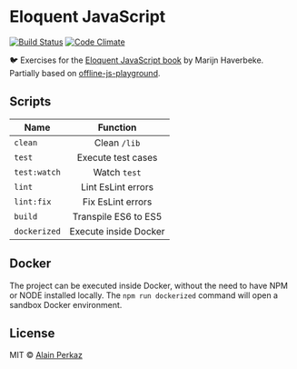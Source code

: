 # Eloquent JavaScript
[![Build Status](https://travis-ci.org/aperkaz/eloquent-javascript.svg?branch=master)](https://travis-ci.org/aperkaz/eloquent-javascript)
[![Code Climate](https://codeclimate.com/github/aperkaz/eloquent-javascript/badges/gpa.svg)](https://codeclimate.com/github/aperkaz/eloquent-javascript) <br />

:bird: Exercises for the [Eloquent JavaScript book](http://eloquentjavascript.net/) by Marijn Haverbeke.
Partially based on [offline-js-playground](https://github.com/aperkaz/offline-js-playground).

## Scripts
| Name          | Function        |
| ------------- |:---------------:|
| `clean`       | Clean `/lib`    |
| `test`        | Execute test cases    |
| `test:watch`  | Watch `test`     |
| `lint`        | Lint EsLint errors   |
| `lint:fix`        | Fix EsLint errors   |
| `build`       | Transpile ES6 to ES5  |
| `dockerized`       | Execute inside Docker  |

## Docker
The project can be executed inside Docker, without the need to have NPM or NODE installed locally.
The `npm run dockerized` command will open a sandbox Docker environment. 

## License
MIT © [Alain Perkaz](https://aperkaz.github.io)
